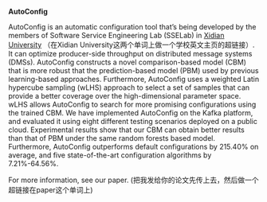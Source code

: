 **AutoConfig**

AutoConfig is an automatic configuration tool that’s being developed by the members of Software Service Engineering Lab (SSELab) in [Xidian University](https://en.xidian.edu.cn/) （在Xidian University这两个单词上做一个学校英文主页的超链接）. It can optimize producer-side throughput on distributed message systems (DMSs). AutoConfig constructs a novel comparison-based model (CBM) that is more robust that the prediction-based model (PBM) used by previous learning-based approaches. Furthermore, AutoConfig uses a weighted Latin hypercube sampling (wLHS) approach to select a set of samples that can provide a better coverage over the high-dimensional parameter space. wLHS allows AutoConfig to search for more promising configurations using the trained CBM.
We have implemented AutoConfig on the Kafka platform, and evaluated it using eight different testing scenarios deployed on a public cloud. Experimental results show that our CBM can obtain better results than that of PBM under the same random forests based model. Furthermore, AutoConfig outperforms default configurations by 215.40% on average, and five state-of-the-art configuration algorithms by 7.21%-64.56%.

For more information, see our paper. (把我发给你的论文先传上去，然后做一个超链接在paper这个单词上)

